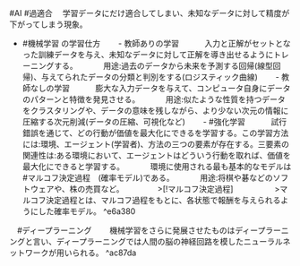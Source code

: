 
#AI 
#過適合
　学習データにだけ適合してしまい、未知なデータに対して精度が下がってしまう現象。

- #機械学習 の学習仕方
　　- 教師ありの学習
　　　入力と正解がセットとなった訓練データを与え、未知なデータに対して正解を導き出せるようにトレーニングする。
　　　用途:過去のデータから未来を予測する回帰(線型回帰)、与えてられたデータの分類と判別をする(ロジスティック曲線)
　　- 教師なしの学習
　　　膨大な入力データを与えて、コンピュータ自身にデータのパターンと特徴を発見させる。
　　　用途:似たような性質を持つデータをクラスタリングや、データの意味を残しながら、より少ない次元の情報に圧縮する次元削減(データの圧縮、可視化など)
　　- #強化学習
　　　試行錯誤を通じて、どの行動が価値を最大化にできるを学習する。この学習方法には:環境、エージェント(学習者)、方法の三つの要素が存在する。三要素の関連性は:ある環境において、エージェントはどういう行動を取れば、価値を最大化にできると学習する。
　　　環境に使用される最も基本的なモデルは #マルコフ決定過程　(確率モデル)である。
　　　用途:将棋や碁などのソフトウェアや、株の売買など。
　　　　>[!マルコフ決定過程]
　　　　　>マルコフ決定過程とは、マルコフ過程をもとに、各状態で報酬を与えられるようにした確率モデル。 ^e6a380

　#ディープラーニング
　　機械学習をさらに発展させたものはディープラーニングと言い、ディープラーニングでは人間の脳の神経回路を模したニューラルネットワークが用いられる。 ^ac87da

